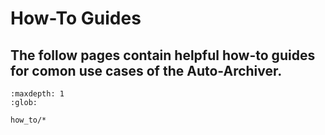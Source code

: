 # How-To Guides

The follow pages contain helpful how-to guides for comon use cases of the Auto-Archiver.
---

```{toctree}
:maxdepth: 1
:glob:

how_to/*

```
